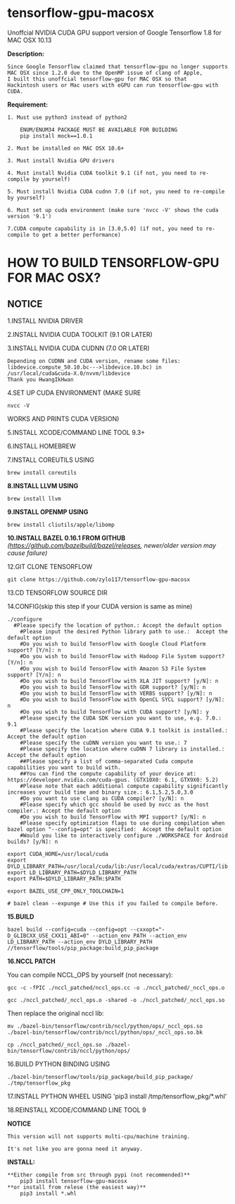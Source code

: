 # tensorflow-gpu-macosx

Unoffcial NVIDIA CUDA GPU support version of Google Tensorflow 1.8 for MAC OSX 10.13

**Description:**

    Since Google Tensorflow claimed that tensorflow-gpu no longer supports 
    MAC OSX since 1.2.0 due to the OpenMP issue of clang of Apple,
    I built this unoffcial tensorflow-gpu for MAC OSX so that
    Hackintosh users or Mac users with eGPU can run tensorflow-gpu with CUDA.

**Requirement:**

    1. Must use python3 instead of python2
    
        ENUM/ENUM34 PACKAGE MUST BE AVAILABLE FOR BUILDING
        pip install mock==1.0.1

    2. Must be installed on MAC OSX 10.6+

    3. Must install Nvidia GPU drivers

    4. Must install Nvidia CUDA toolkit 9.1 (if not, you need to re-compile by yourself)

    5. Must install Nvidia CUDA cudnn 7.0 (if not, you need to re-compile by yourself)

    6. Must set up cuda environment (make sure 'nvcc -V' shows the cuda version '9.1')

    7.CUDA compute capability is in [3.0,5.0] (if not, you need to re-compile to get a better performance)

# HOW TO BUILD TENSORFLOW-GPU FOR MAC OSX?

## NOTICE 

1.INSTALL NVIDIA DRIVER

2.INSTALL NVIDIA CUDA TOOLKIT (9.1 OR LATER)

3.INSTALL NVIDIA CUDA CUDNN (7.0 OR LATER)

    Depending on CUDNN and CUDA version, rename some files:
    libdevice.compute_50.10.bc--->libdevice.10.bc) in /usr/local/cuda&cuda-X.0/nvvm/libdevice
    Thank you HwangIkHwan
    
4.SET UP CUDA ENVIRONMENT (MAKE SURE

    nvcc -V

WORKS AND PRINTS CUDA VERSION)

5.INSTALL XCODE/COMMAND LINE TOOL 9.3+

6.INSTALL HOMEBREW

7.INSTALL COREUTILS USING 

    brew install coreutils

**8.INSTALL LLVM USING**

    brew install llvm
    
**9.INSTALL OPENMP USING** 

    brew install cliutils/apple/libomp

**10.INSTALL BAZEL 0.16.1 FROM GITHUB**
*(https://github.com/bazelbuild/bazel/releases, newer/older version may cause failure)*

12.GIT CLONE TENSORFLOW

    git clone https://github.com/zylo117/tensorflow-gpu-macosx

13.CD TENSORFLOW SOURCE DIR

14.CONFIG(skip this step if your CUDA version is same as mine)

    ./configure
      #Please specify the location of python.: Accept the default option
        #Please input the desired Python library path to use.:  Accept the default option
        #Do you wish to build TensorFlow with Google Cloud Platform support? [Y/n]: n
        #Do you wish to build TensorFlow with Hadoop File System support? [Y/n]: n
        #Do you wish to build TensorFlow with Amazon S3 File System support? [Y/n]: n
        #Do you wish to build TensorFlow with XLA JIT support? [y/N]: n
        #Do you wish to build TensorFlow with GDR support? [y/N]: n
        #Do you wish to build TensorFlow with VERBS support? [y/N]: n
        #Do you wish to build TensorFlow with OpenCL SYCL support? [y/N]: n
        #Do you wish to build TensorFlow with CUDA support? [y/N]: y
        #Please specify the CUDA SDK version you want to use, e.g. 7.0.: 9.1
        #Please specify the location where CUDA 9.1 toolkit is installed.: Accept the default option
        #Please specify the cuDNN version you want to use.: 7
        #Please specify the location where cuDNN 7 library is installed.: Accept the default option
        ##Please specify a list of comma-separated Cuda compute capabilities you want to build with.
        ##You can find the compute capability of your device at: https://developer.nvidia.com/cuda-gpus. (GTX10X0: 6.1, GTX9X0: 5.2)
        #Please note that each additional compute capability significantly increases your build time and binary size.: 6.1,5.2,5.0,3.0
        #Do you want to use clang as CUDA compiler? [y/N]: n
        #Please specify which gcc should be used by nvcc as the host compiler.: Accept the default option
        #Do you wish to build TensorFlow with MPI support? [y/N]: n
        #Please specify optimization flags to use during compilation when bazel option "--config=opt" is specified:  Accept the default option
        #Would you like to interactively configure ./WORKSPACE for Android builds? [y/N]: n

    export CUDA_HOME=/usr/local/cuda
    export DYLD_LIBRARY_PATH=/usr/local/cuda/lib:/usr/local/cuda/extras/CUPTI/lib
    export LD_LIBRARY_PATH=$DYLD_LIBRARY_PATH
    export PATH=$DYLD_LIBRARY_PATH:$PATH
    
    export BAZEL_USE_CPP_ONLY_TOOLCHAIN=1
    
    # bazel clean --expunge # Use this if you failed to compile before.

**15.BUILD**

    bazel build --config=cuda --config=opt --cxxopt="-D_GLIBCXX_USE_CXX11_ABI=0" --action_env PATH --action_env LD_LIBRARY_PATH --action_env DYLD_LIBRARY_PATH //tensorflow/tools/pip_package:build_pip_package

**16.NCCL PATCH**
  
  You can compile NCCL_OPS by yourself (not necessary):

    gcc -c -fPIC ./nccl_patched/nccl_ops.cc -o ./nccl_patched/_nccl_ops.o
    
    gcc ./nccl_patched/_nccl_ops.o -shared -o ./nccl_patched/_nccl_ops.so
  
  Then replace the original nccl lib:

    mv ./bazel-bin/tensorflow/contrib/nccl/python/ops/_nccl_ops.so ./bazel-bin/tensorflow/contrib/nccl/python/ops/_nccl_ops.so.bk

    cp ./nccl_patched/_nccl_ops.so ./bazel-bin/tensorflow/contrib/nccl/python/ops/



16.BUILD PYTHON BINDING USING

    ./bazel-bin/tensorflow/tools/pip_package/build_pip_package/ ./tmp/tensorflow_pkg

17.INSTALL PYTHON WHEEL USING 'pip3 install /tmp/tensorflow_pkg/*.whl'

18.REINSTALL XCODE/COMMAND LINE TOOL 9


**NOTICE**

    This version will not supports multi-cpu/machine training.
    
    It's not like you are gonna need it anyway.

**INSTALL:**

    **Either compile from src through pypi (not recommended)**
        pip3 install tensorflow-gpu-macosx
    **or install from relese (the easiest way)**
        pip3 install *.whl
